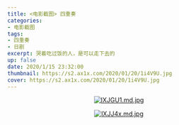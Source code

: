```yaml
---
title: <电影截图> 四重奏
categories:
- 电影截图
tags: 
- 四重奏
- 日剧
excerpt: 哭着吃过饭的人，是可以走下去的
up: false
date: 2020/1/15 23:32:00
thumbnail: https://s2.ax1x.com/2020/01/20/1i4V9U.jpg
cover: https://s2.ax1x.com/2020/01/20/1i4V9U.jpg
---
```


  <div align="center">

[![lXJGU1.md.jpg](https://s2.ax1x.com/2020/01/15/lXJGU1.md.jpg)](https://imgchr.com/i/lXJGU1)

[![lXJJ4x.md.jpg](https://s2.ax1x.com/2020/01/15/lXJJ4x.md.jpg)](https://imgchr.com/i/lXJJ4x)

  </div>